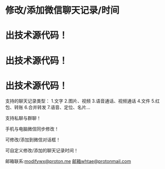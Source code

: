 # 修改/添加微信聊天记录/时间

# 出技术源代码！
# 出技术源代码！
# 出技术源代码！
支持的聊天记录类型：
1.文字
2.图片、视频
3.语音通话、视频通话
4.文件
5.红包、转账
6.合并转发
7.语音、定位、名片...

支持私聊与群聊！

手机与电脑微信同步修改！

可修改/添加到微信对话框！

可自定义修改/添加的聊天记录时间！

邮箱联系:modifywx@proton.me 
邮箱whtae@protonmail.com
